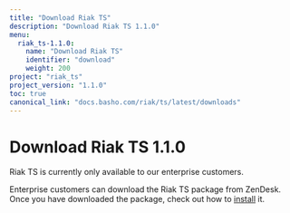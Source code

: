 ```yaml
---
title: "Download Riak TS"
description: "Download Riak TS 1.1.0"
menu:
  riak_ts-1.1.0:
    name: "Download Riak TS"
    identifier: "download"
    weight: 200
project: "riak_ts"
project_version: "1.1.0"
toc: true
canonical_link: "docs.basho.com/riak/ts/latest/downloads"
---
```


[installing]: http://docs.basho.com/riakts/1.1.0/installing/installing/

# Download Riak TS 1.1.0

Riak TS is currently only available to our enterprise customers. 

Enterprise customers can download the Riak TS package from ZenDesk. Once you have downloaded the package, check out how to [install][installing] it.
